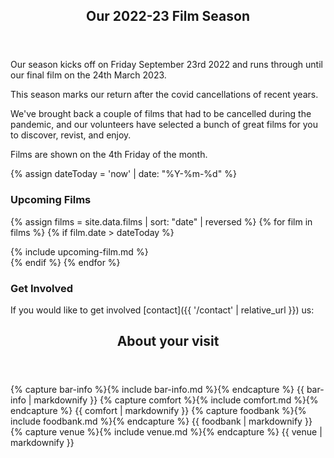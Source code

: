 <!--<article class="post">
  <header class="post-header">
    <h2 class="post-title">{{ film.name }}</h2>
  </header>
  <section class="post-excerpt">
    <div>
    {{ film.description | markdownify }}
    </div>
  </section>    
</article>

-->


<article class="post"> <!-- centres the content in the page -->
  <header class="post-header">
    <h1 class="post-title">Our 2022-23 Film Season</h1>
  </header>
  <section class="main-page">
<div markdown="1">

Our season kicks off on Friday September 23rd 2022 and runs through until our final film on the 24th March 2023.

This season marks our return after the covid cancellations of recent years. 

We've brought back a couple of films that had to be cancelled during the pandemic, and our volunteers have selected a bunch of great films for you to discover, revist, and enjoy.

Films are shown on the 4th Friday of the month.

{% assign dateToday = 'now' | date: "%Y-%m-%d" %}

### Upcoming Films

{% assign films = site.data.films | sort: "date" | reversed  %}
{% for film in films %}
{% if film.date > dateToday  %}
<div class="post-content film-item" markdown="1">
{% include upcoming-film.md %}
</div>
{% endif %}
{% endfor %}

# Get Involved
If you would like to get involved [contact]({{ '/contact' | relative_url }}) us:
</div>
</section>    
</article>

<article class="post">
  <header class="post-header">
    <h2 class="post-title">About your visit</h2>
  </header>
  <section class="main-page">
<div>
{% capture bar-info %}{% include bar-info.md %}{% endcapture %}
{{ bar-info | markdownify }}
{% capture comfort %}{% include comfort.md %}{% endcapture %}
{{ comfort | markdownify }}
{% capture foodbank %}{% include foodbank.md %}{% endcapture %}
{{ foodbank | markdownify }}
{% capture venue %}{% include venue.md %}{% endcapture %}
{{ venue | markdownify }}
    </div>
  </section>    
</article>